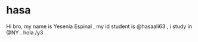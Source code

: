 # hasa
Hi bro, my name is Yesenia Espinal , my id student is @hasaali63 , i study in @NY . hola
/y3
